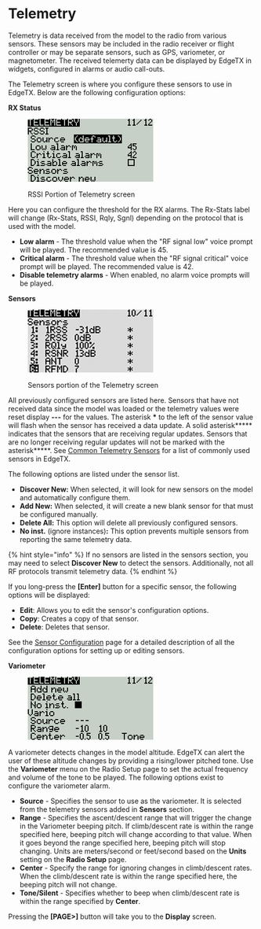 # Telemetry

Telemetry is data received from the model to the radio from various sensors. These sensors may be included in the radio receiver or flight controller or may be separate sensors, such as GPS, variometer, or magnetometer. The received telemerty data can be displayed by EdgeTX in widgets, configured in alarms or audio call-outs.

The Telemetry screen is where you configure these sensors to use in EdgeTX.  Below are the following configuration options:

**RX Status**

<figure><img src="../../../.gitbook/assets/bwtelemetry1.png" alt=""><figcaption><p>RSSI Portion of Telemetry screen</p></figcaption></figure>

Here you can configure the threshold for the RX alarms. The Rx-Stats label will change (Rx-Stats, RSSI, Rqly, Sgnl) depending on the protocol that is used with the model.

* **Low alarm** - The threshold value when the "RF signal low" voice prompt will be played. The recommended value is 45.
* **Critical alarm** - The threshold value when the "RF signal critical" voice prompt will be played. The recommended value is 42.
* **Disable telemetry alarms** - When enabled, no alarm voice prompts will be played.

**Sensors**

<figure><img src="../../../.gitbook/assets/bwtelemetry4.png" alt=""><figcaption><p>Sensors portion of the Telemetry screen</p></figcaption></figure>

All previously configured sensors are listed here. Sensors that have not received data since the model was loaded or the telemetry values were reset display **---** for the values. The asterisk **\*** to the left of the sensor value will flash when the sensor has received a data update. A solid asterisk**\*** indicates that the sensors that are receiving regular updates. Sensors that are no longer receiving regular updates will not be marked with the asterisk**\***. See [Common Telemetry Sensors](../../../edgetx-user-manual/user-manual-for-color-screen-radios/model-settings/telemetry/common-telemetry-sensors.md) for a list of commonly used sensors in EdgeTX.

The following options are listed under the sensor list.

* **Discover New:** When selected, it will look for new sensors on the model and automatically configure them.&#x20;
* **Add New:** When selected, it will create a new blank sensor for that must be configured manually.&#x20;
* **Delete All:** This option will delete all previously configured sensors.
* **No inst.** (ignore instances)**:** This option prevents multiple sensors from reporting the same telemetry data.

{% hint style="info" %}
If no sensors are listed in the sensors section, you may need to select **Discover New** to detect the sensors. Additionally, not all RF protocols transmit telemetry data.
{% endhint %}

If you long-press the **\[Enter]** button for a specific sensor, the following options will be displayed:&#x20;

* **Edit**: Allows you to edit the sensor's configuration options.
* **Copy**: Creates a copy of that sensor.
* **Delete**: Deletes that sensor.

See the [Sensor Configuration](sensor-configuration-options.md) page for a detailed description of all the configuration options for setting up or editing sensors.

**Variometer**

<figure><img src="../../../.gitbook/assets/bwtelemetry3.png" alt=""><figcaption></figcaption></figure>

A variometer detects changes in the model altitude.  EdgeTX can alert the user of these altitude changes by providing a rising/lower pitched tone. Use the **Variometer** menu on the Radio Setup page to set the actual frequency and volume of the tone to be played. The following options exist to configure the variometer alarm.

* **Source** - Specifies the sensor to use as the variometer. It is selected from the telemetry sensors added in **Sensors** section.
* **Range** - Specifies the ascent/descent range that will trigger the change in the Variometer beeping pitch. If climb/descent rate is within the range specified here, beeping pitch will change according to that value. When it goes beyond the range specified here, beeping pitch will stop changing. Units are meters/second or feet/second based on the **Units** setting on the **Radio Setup** page.
* **Center** - Specify the range for ignoring changes in climb/descent rates. When the climb/descent rate is within the range specified here, the beeping pitch will not change.
* **Tone/Silent** - Specifies whether to beep when climb/descent rate is within the range specified by **Center**.

Pressing the **\[PAGE>]** button will take you to the **Display** screen.
